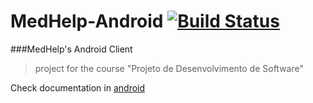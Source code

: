 # MedHelp-Android [![Build Status](https://travis-ci.org/medhelp-app/android.svg?branch=master)](https://travis-ci.org/medhelp-app/android)

###MedHelp's Android Client

> project for the course "Projeto de Desenvolvimento de Software"

Check documentation in [android](https://github.com/medhelp-app/documents/blob/master/android)

